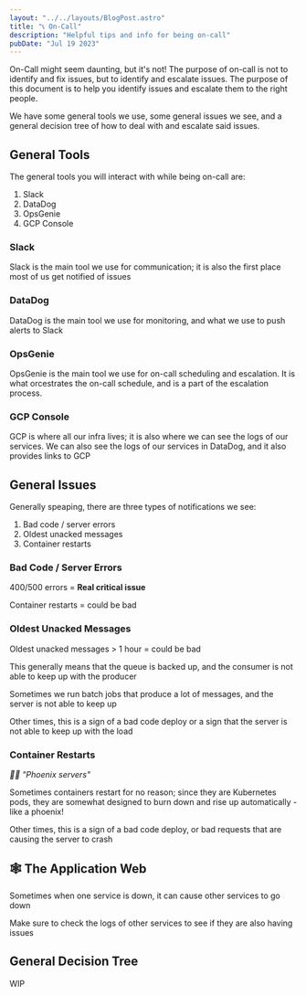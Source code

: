 ```yaml
---
layout: "../../layouts/BlogPost.astro"
title: "📞 On-Call"
description: "Helpful tips and info for being on-call"
pubDate: "Jul 19 2023"
---
```


On-Call might seem daunting, but it's not! The purpose of on-call is not to identify and fix issues, but to identify and escalate issues. The purpose of this document is to help you identify issues and escalate them to the right people.

We have some general tools we use, some general issues we see, and a general decision tree of how to deal with and escalate said issues.

## General Tools

The general tools you will interact with while being on-call are:

1. Slack
1. DataDog
1. OpsGenie
1. GCP Console

### Slack

Slack is the main tool we use for communication; it is also the first place most of us get notified of issues

### DataDog

DataDog is the main tool we use for monitoring, and what we use to push alerts to Slack

### OpsGenie

OpsGenie is the main tool we use for on-call scheduling and escalation. It is what orcestrates the on-call schedule, and is a part of the escalation process.

### GCP Console

GCP is where all our infra lives; it is also where we can see the logs of our services. We can also see the logs of our services in DataDog, and it also provides links to GCP

## General Issues

Generally speaping, there are three types of notifications we see:

1. Bad code / server errors
1. Oldest unacked messages
1. Container restarts

### Bad Code / Server Errors

400/500 errors = **Real critical issue**

Container restarts = could be bad

### Oldest Unacked Messages

Oldest unacked messages > 1 hour = could be bad

This generally means that the queue is backed up, and the consumer is not able to keep up with the producer

Sometimes we run batch jobs that produce a lot of messages, and the server is not able to keep up

Other times, this is a sign of a bad code deploy or a sign that the server is not able to keep up with the load

### Container Restarts

*🐦‍🔥 "Phoenix servers"*

Sometimes containers restart for no reason; since they are Kubernetes pods, they are somewhat designed to burn down and rise up automatically - like a phoenix!

Other times, this is a sign of a bad code deploy, or bad requests that are causing the server to crash

## 🕸️ The Application Web

Sometimes when one service is down, it can cause other services to go down

Make sure to check the logs of other services to see if they are also having issues

## General Decision Tree

WIP